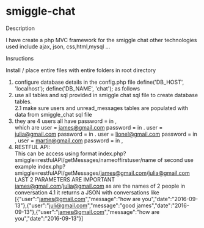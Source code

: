 # smiggle-chat
Description

I have create a php MVC framework for the smiggle chat other technologies used include ajax, json, css,html,mysql ...

  Insructions

Install / place entire files with entire folders in root directory

1. configure database details in the config.php file
	define('DB_HOST', 'localhost');
	define('DB_NAME', 'chat'); as follows
2. use all tables and sql provided in smiggle chat  sql file to create database tables.                                               
2.1 make sure users and unread_messages tables are populated with data from smiggle_chat sql file
3. they are 4 users all have password = in ,                                                
which are user = james@gmail.com
password = in . 
user = julia@gmail.com
password = in . 
user = lionel@gmail.com
password = in , 
user = martin@gmail.com
password = in , 
4. RESTFUL API:                                                                                  
This can be access using format index.php?smiggle=restfulAPI/getMessages/nameoffirstuser/name of second use
example index.php?smiggle=restfulAPI/getMessages/james@gmail.com/julia@gmail.com                           
LAST 2 PARAMETERS ARE IMPORTANT james@gmail.com/julia@gmail.com as are the names of 2 people in conversation
 4.1 it returns a JSON with conversations like                                                              
 [{"user":"james@gmail.com","message":"how are you","date":"2016-09-13"},{"user":"juli@gmail.com","message":"good james","date":"2016-09-13"},{"user":"james@gmail.com","message":"how are you","date":"2016-09-13"}]

